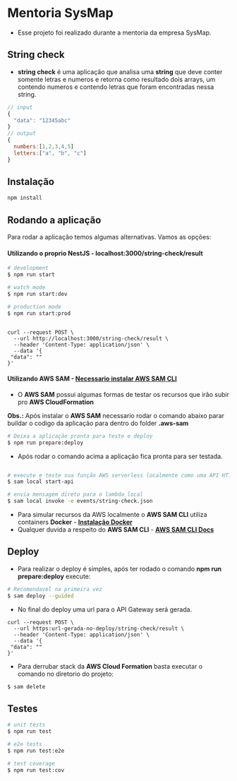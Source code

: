 # Mentoria SysMap

- Esse projeto foi realizado durante a mentoria da empresa SysMap.

## String check

- **string check** é uma aplicação que analisa uma **string** que deve conter somente letras e numeros e retorna como resultado dois arrays, um contendo numeros e contendo letras que foram encontradas nessa string.

```js
// input 
{
  "data": "12345abc"
}
// output
{
  numbers:[1,2,3,4,5]
  letters:["a", "b", "c"]
}
```

## Instalação

```bash
npm install
```

## Rodando a aplicação

Para rodar a aplicação temos algumas alternativas. Vamos as opções:

#### Utilizando o proprio NestJS - localhost:3000/string-check/result

```bash
# development
$ npm run start

# watch mode
$ npm run start:dev

# production mode
$ npm run start:prod
```

```curl

curl --request POST \
  --url http://localhost:3000/string-check/result \
  --header 'Content-Type: application/json' \
  --data '{
 "data": ""
}'
```

#### Utilizando AWS SAM - [Necessario instalar AWS SAM CLI](https://docs.aws.amazon.com/pt_br/serverless-application-model/latest/developerguide/install-sam-cli.html)

- O **AWS SAM** possui algumas formas de testar os recursos que irão subir pro **AWS CloudFormation**

**Obs.:** Após instalar o **AWS SAM** necessario rodar o comando abaixo parar buildar o codigo da aplicação para dentro do folder **.aws-sam**

```bash
# Deixa a aplicação pronta para teste e deploy 
$ npm run prepare:deploy
```

- Após rodar o comando acima a aplicação fica pronta para ser testada.

```bash

# execute e teste sua função AWS serverless localmente como uma API HTTP
$ sam local start-api

# envia mensagem direto para o lambda local
$ sam local invoke -e events/string-check.json
```

- Para simular recursos da AWS localmente o **AWS SAM CLI** utiliza containers **Docker** - **[Instalação Docker](https://docs.docker.com/engine/install/)**
- Qualquer duvida a respeito do **AWS SAM CLI** - **[AWS SAM CLI Docs](https://docs.aws.amazon.com/pt_br/serverless-application-model/latest/developerguide/using-sam-cli.html)**

## Deploy

- Para realizar o deploy é simples, após ter rodado o comando **npm run prepare:deploy** execute:

```bash
# Recomendavel na primeira vez
$ sam deploy --guided
```

- No final do deploy uma url para o API Gateway será gerada.

```curl
curl --request POST \
  --url https:url-gerada-no-deploy/string-check/result \
  --header 'Content-Type: application/json' \
  --data '{
 "data": ""
}'
```

* Para derrubar stack da **AWS Cloud Formation** basta executar o comando no diretorio do projeto:

```bash
$ sam delete
```

## Testes

```bash
# unit tests
$ npm run test

# e2e tests
$ npm run test:e2e

# test coverage
$ npm run test:cov
```
